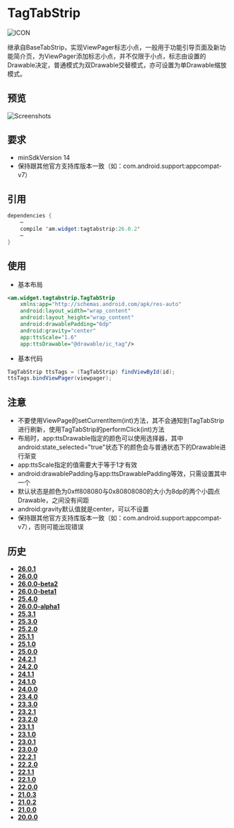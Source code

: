 # TagTabStrip
![ICON](https://raw.githubusercontent.com/AlexMofer/ProjectX/master/tagtabstrip/icon.png)

继承自BaseTabStrip，实现ViewPager标志小点，一般用于功能引导页面及新功能简介页，为ViewPager添加标志小点，并不仅限于小点，标志由设置的Drawable决定，普通模式为双Drawable交替模式，亦可设置为单Drawable缩放模式。
## 预览
![Screenshots](https://raw.githubusercontent.com/AlexMofer/ProjectX/master/tagtabstrip/screenshots.gif)
## 要求
- minSdkVersion 14
- 保持跟其他官方支持库版本一致（如：com.android.support:appcompat-v7）

## 引用
```java
dependencies {
    ⋯
    compile 'am.widget:tagtabstrip:26.0.2'
    ⋯
}
```
## 使用
- 基本布局

```xml
<am.widget.tagtabstrip.TagTabStrip
    xmlns:app="http://schemas.android.com/apk/res-auto"
    android:layout_width="wrap_content"
    android:layout_height="wrap_content"
    android:drawablePadding="6dp"
    android:gravity="center"
    app:ttsScale="1.6"
    app:ttsDrawable="@drawable/ic_tag"/>
```
- 基本代码
```java
TagTabStrip ttsTags = (TagTabStrip) findViewById(id);
ttsTags.bindViewPager(viewpager);
```
## 注意
- 不要使用ViewPage的setCurrentItem(int)方法，其不会通知到TagTabStrip进行刷新，使用TagTabStrip的performClick(int)方法
- 布局时，app:ttsDrawable指定的颜色可以使用选择器，其中android:state_selected="true"状态下的颜色会与普通状态下的Drawable进行渐变
- app:ttsScale指定的值需要大于等于1才有效
- android:drawablePadding与app:ttsDrawablePadding等效，只需设置其中一个
- 默认状态是颜色为0xff808080与0x80808080的大小为8dp的两个小圆点Drawable，之间没有间距
- android:gravity默认值就是center，可以不设置
- 保持跟其他官方支持库版本一致（如：com.android.support:appcompat-v7），否则可能出现错误

## 历史
- [**26.0.1**](https://bintray.com/alexmofer/maven/TagTabStrip/26.0.1)
- [**26.0.0**](https://bintray.com/alexmofer/maven/TagTabStrip/26.0.0)
- [**26.0.0-beta2**](https://bintray.com/alexmofer/maven/TagTabStrip/26.0.0-beta2)
- [**26.0.0-beta1**](https://bintray.com/alexmofer/maven/TagTabStrip/26.0.0-beta1)
- [**25.4.0**](https://bintray.com/alexmofer/maven/TagTabStrip/25.4.0)
- [**26.0.0-alpha1**](https://bintray.com/alexmofer/maven/TagTabStrip/26.0.0-alpha1)
- [**25.3.1**](https://bintray.com/alexmofer/maven/TagTabStrip/25.3.1)
- [**25.3.0**](https://bintray.com/alexmofer/maven/TagTabStrip/25.3.0)
- [**25.2.0**](https://bintray.com/alexmofer/maven/TagTabStrip/25.2.0)
- [**25.1.1**](https://bintray.com/alexmofer/maven/TagTabStrip/25.1.1)
- [**25.1.0**](https://bintray.com/alexmofer/maven/TagTabStrip/25.1.0)
- [**25.0.0**](https://bintray.com/alexmofer/maven/TagTabStrip/25.0.0)
- [**24.2.1**](https://bintray.com/alexmofer/maven/TagTabStrip/24.2.1)
- [**24.2.0**](https://bintray.com/alexmofer/maven/TagTabStrip/24.2.0)
- [**24.1.1**](https://bintray.com/alexmofer/maven/TagTabStrip/24.1.1)
- [**24.1.0**](https://bintray.com/alexmofer/maven/TagTabStrip/24.1.0)
- [**24.0.0**](https://bintray.com/alexmofer/maven/TagTabStrip/24.0.0)
- [**23.4.0**](https://bintray.com/alexmofer/maven/TagTabStrip/23.4.0)
- [**23.3.0**](https://bintray.com/alexmofer/maven/TagTabStrip/23.3.0)
- [**23.2.1**](https://bintray.com/alexmofer/maven/TagTabStrip/23.2.1)
- [**23.2.0**](https://bintray.com/alexmofer/maven/TagTabStrip/23.2.0)
- [**23.1.1**](https://bintray.com/alexmofer/maven/TagTabStrip/23.1.1)
- [**23.1.0**](https://bintray.com/alexmofer/maven/TagTabStrip/23.1.0)
- [**23.0.1**](https://bintray.com/alexmofer/maven/TagTabStrip/23.0.1)
- [**23.0.0**](https://bintray.com/alexmofer/maven/TagTabStrip/23.0.0)
- [**22.2.1**](https://bintray.com/alexmofer/maven/TagTabStrip/22.2.1)
- [**22.2.0**](https://bintray.com/alexmofer/maven/TagTabStrip/22.2.0)
- [**22.1.1**](https://bintray.com/alexmofer/maven/TagTabStrip/22.1.1)
- [**22.1.0**](https://bintray.com/alexmofer/maven/TagTabStrip/22.1.0)
- [**22.0.0**](https://bintray.com/alexmofer/maven/TagTabStrip/22.0.0)
- [**21.0.3**](https://bintray.com/alexmofer/maven/TagTabStrip/21.0.3)
- [**21.0.2**](https://bintray.com/alexmofer/maven/TagTabStrip/21.0.2)
- [**21.0.0**](https://bintray.com/alexmofer/maven/TagTabStrip/21.0.0)
- [**20.0.0**](https://bintray.com/alexmofer/maven/TagTabStrip/20.0.0)